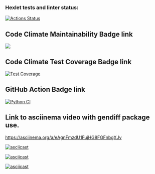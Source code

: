 ### Hexlet tests and linter status:
[![Actions Status](https://github.com/alex873110/python-project-50/workflows/hexlet-check/badge.svg)](https://github.com/alex873110/python-project-50/actions)

## Code Climate Maintainability Badge link
<a href="https://codeclimate.com/github/alex873110/python-project-50/maintainability"><img 
src="https://api.codeclimate.com/v1/badges/dafb77493b9982091195/maintainability" /></a>

## Code Climate Test Coverage Badge link
[![Test Coverage](https://api.codeclimate.com/v1/badges/dafb77493b9982091195/test_coverage)](https://codeclimate.com/github/alex873110/python-project-50/test_coverage)

## GitHub Action Badge link
[![Python CI](https://github.com/alex873110/python-project-50/actions/workflows/main.yml/badge.svg)](https://github.com/alex873110/python-project-50/actions/workflows/main.yml)

##  Link to asciinema video with gendiff package use.

<https://asciinema.org/a/eAgnFmzdU1FujHG8FGFnbgXJv>

[![asciicast](https://asciinema.org/a/eAgnFmzdU1FujHG8FGFnbgXJv.svg)](https://asciinema.org/a/eAgnFmzdU1FujHG8FGFnbgXJv)

[![asciicast](https://asciinema.org/a/VwqJPCeXCWjWBI0bvl7yQ3kS0.svg)](https://asciinema.org/a/VwqJPCeXCWjWBI0bvl7yQ3kS0)

[![asciicast](https://asciinema.org/a/0BwTjQWg7qKyVKHdCTaYP51Ky.svg)](https://asciinema.org/a/0BwTjQWg7qKyVKHdCTaYP51Ky)
